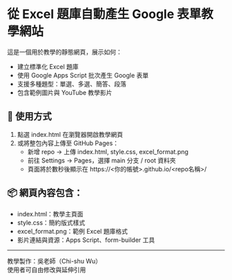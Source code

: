 # 從 Excel 題庫自動產生 Google 表單教學網站

這是一個用於教學的靜態網頁，展示如何：

- 建立標準化 Excel 題庫
- 使用 Google Apps Script 批次產生 Google 表單
- 支援多種題型：單選、多選、簡答、段落
- 包含範例圖片與 YouTube 教學影片

## 🔧 使用方式

1. 點選 index.html 在瀏覽器開啟教學網頁
2. 或將整包內容上傳至 GitHub Pages：
   - 新增 repo → 上傳 index.html, style.css, excel_format.png
   - 前往 Settings → Pages，選擇 main 分支 / root 資料夾
   - 頁面將於數秒後顯示在 https://<你的帳號>.github.io/<repo名稱>/

## 📦 網頁內容包含：

- index.html：教學主頁面
- style.css：簡約版式樣式
- excel_format.png：範例 Excel 題庫格式
- 影片連結與資源：Apps Script、form-builder 工具

---

教學製作：吳老師（Chi-shu Wu）  
使用者可自由修改與延伸引用
